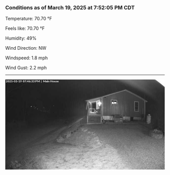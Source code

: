 ### Conditions as of March 19, 2025 at 7:52:05 PM CDT 

Temperature: 70.70 &deg;F

Feels like: 70.70 &deg;F

Humidity: 49%

Wind Direction: NW

Windspeed: 1.8 mph

Wind Gust: 2.2 mph

---

<img src="./images/latest.jpeg"/>


